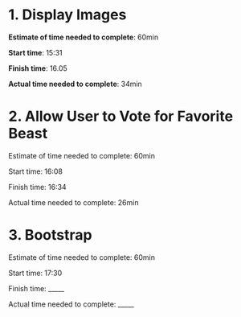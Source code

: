 # 1. Display Images

**Estimate of time needed to complete**: 60min

**Start time**: 15:31

**Finish time**: 16.05

**Actual time needed to complete**: 34min

# 2.  Allow User to Vote for Favorite Beast

Estimate of time needed to complete: 60min

Start time: 16:08

Finish time: 16:34

Actual time needed to complete: 26min

# 3. Bootstrap

Estimate of time needed to complete: 60min

Start time: 17:30

Finish time: _____

Actual time needed to complete: _____